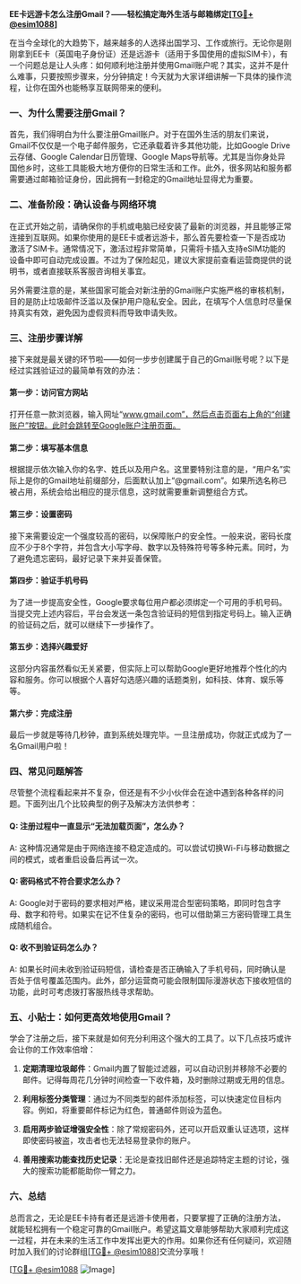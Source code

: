 **EE卡远游卡怎么注册Gmail？——轻松搞定海外生活与邮箱绑定[[TG💪+ @esim1088](https://t.me/s/esim1088)]**

在当今全球化的大趋势下，越来越多的人选择出国学习、工作或旅行。无论你是刚刚拿到EE卡（英国电子身份证）还是远游卡（适用于多国使用的虚拟SIM卡），有一个问题总是让人头疼：如何顺利地注册并使用Gmail账户呢？其实，这并不是什么难事，只要按照步骤来，分分钟搞定！今天就为大家详细讲解一下具体的操作流程，让你在国外也能畅享互联网带来的便利。

### 一、为什么需要注册Gmail？

首先，我们得明白为什么要注册Gmail账户。对于在国外生活的朋友们来说，Gmail不仅仅是一个电子邮件服务，它还承载着许多其他功能，比如Google Drive云存储、Google Calendar日历管理、Google Maps导航等。尤其是当你身处异国他乡时，这些工具能极大地方便你的日常生活和工作。此外，很多网站和服务都需要通过邮箱验证身份，因此拥有一封稳定的Gmail地址显得尤为重要。

### 二、准备阶段：确认设备与网络环境

在正式开始之前，请确保你的手机或电脑已经安装了最新的浏览器，并且能够正常连接到互联网。如果你使用的是EE卡或者远游卡，那么首先要检查一下是否成功激活了SIM卡。通常情况下，激活过程非常简单，只需将卡插入支持eSIM功能的设备中即可自动完成设置。不过为了保险起见，建议大家提前查看运营商提供的说明书，或者直接联系客服咨询相关事宜。

另外需要注意的是，某些国家可能会对新注册的Gmail账户实施严格的审核机制，目的是防止垃圾邮件泛滥以及保护用户隐私安全。因此，在填写个人信息时尽量保持真实有效，避免因为虚假资料而导致申请失败。

### 三、注册步骤详解

接下来就是最关键的环节啦——如何一步步创建属于自己的Gmail账号呢？以下是经过实践验证过的最简单有效的办法：

#### 第一步：访问官方网站
打开任意一款浏览器，输入网址“www.gmail.com”，然后点击页面右上角的“创建账户”按钮。此时会跳转至Google账户注册页面。

#### 第二步：填写基本信息
根据提示依次输入你的名字、姓氏以及用户名。这里要特别注意的是，“用户名”实际上是你的Gmail地址前缀部分，后面默认加上“@gmail.com”。如果所选名称已被占用，系统会给出相应的提示信息，这时就需要重新调整组合方式。

#### 第三步：设置密码
接下来需要设定一个强度较高的密码，以保障账户的安全性。一般来说，密码长度应不少于8个字符，并包含大小写字母、数字以及特殊符号等多种元素。同时，为了避免遗忘密码，最好记录下来并妥善保管。

#### 第四步：验证手机号码
为了进一步提高安全性，Google要求每位用户都必须绑定一个可用的手机号码。当提交完上述内容后，平台会发送一条包含验证码的短信到指定号码上。输入正确的验证码之后，就可以继续下一步操作了。

#### 第五步：选择兴趣爱好
这部分内容虽然看似无关紧要，但实际上可以帮助Google更好地推荐个性化的内容和服务。你可以根据个人喜好勾选感兴趣的话题类别，如科技、体育、娱乐等等。

#### 第六步：完成注册
最后一步就是等待几秒钟，直到系统处理完毕。一旦注册成功，你就正式成为了一名Gmail用户啦！

### 四、常见问题解答

尽管整个流程看起来并不复杂，但还是有不少小伙伴会在途中遇到各种各样的问题。下面列出几个比较典型的例子及解决方法供参考：

#### Q: 注册过程中一直显示“无法加载页面”，怎么办？
A: 这种情况通常是由于网络连接不稳定造成的。可以尝试切换Wi-Fi与移动数据之间的模式，或者重启设备后再试一次。

#### Q: 密码格式不符合要求怎么办？
A: Google对于密码的要求相对严格，建议采用混合型密码策略，即同时包含字母、数字和符号。如果实在记不住复杂的密码，也可以借助第三方密码管理工具生成随机组合。

#### Q: 收不到验证码怎么办？
A: 如果长时间未收到验证码短信，请检查是否正确输入了手机号码，同时确认是否处于信号覆盖范围内。此外，部分运营商可能会限制国际漫游状态下接收短信的功能，此时可考虑拨打客服热线寻求帮助。

### 五、小贴士：如何更高效地使用Gmail？

学会了注册之后，接下来就是如何充分利用这个强大的工具了。以下几点技巧或许会让你的工作效率倍增：

1. **定期清理垃圾邮件**：Gmail内置了智能过滤器，可以自动识别并移除不必要的邮件。记得每周花几分钟时间检查一下收件箱，及时删除过期或无用的信息。
   
2. **利用标签分类管理**：通过为不同类型的邮件添加标签，可以快速定位目标内容。例如，将重要邮件标记为红色，普通邮件则设为蓝色。
   
3. **启用两步验证增强安全性**：除了常规密码外，还可以开启双重认证选项，这样即使密码被盗，攻击者也无法轻易登录你的账户。

4. **善用搜索功能查找历史记录**：无论是查找旧邮件还是追踪特定主题的讨论，强大的搜索功能都能助你一臂之力。

### 六、总结

总而言之，无论是EE卡持有者还是远游卡使用者，只要掌握了正确的注册方法，就能轻松拥有一个稳定可靠的Gmail账户。希望这篇文章能够帮助大家顺利完成这一过程，并在未来的生活工作中发挥出更大的作用。如果你还有任何疑问，欢迎随时加入我们的讨论群组[[TG💪+ @esim1088](https://t.me/s/esim1088)]交流分享哦！

[[TG💪+ @esim1088](https://t.me/s/esim1088) ![Image](https://i.postimg.cc/4NQfJmqS/Snipaste-2025-05-13-00-14-12.png)]